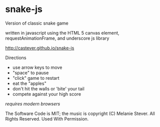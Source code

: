 snake-js
========

Version of classic snake game

written in javascript using the HTML 5 canvas element, requestAnimationFrame, and underscore js library

http://castever.github.io/snake-js

Directions

* use arrow keys to move
* "space" to pause
* "click" game to restart
* eat the "apples"
* don't hit the walls or 'bite' your tail
* compete against your high score


*requires modern browsers*

The Software Code is MIT; the music is copyright (C) Melanie Stever. All Rights Reserved. Used With Permission.
